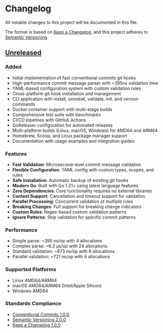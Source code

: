 # Changelog

All notable changes to this project will be documented in this file.

The format is based on [Keep a Changelog](https://keepachangelog.com/en/1.0.0/),
and this project adheres to [Semantic Versioning](https://semver.org/spec/v2.0.0.html).

## [Unreleased]

### Added
- Initial implementation of fast conventional commits git hooks
- High-performance commit message parser with ~395ns validation time
- YAML-based configuration system with custom validation rules
- Cross-platform git hook installation and management
- CLI application with install, uninstall, validate, init, and version commands
- Docker container support with multi-stage builds
- Comprehensive test suite with benchmarks
- CI/CD pipelines with GitHub Actions
- GoReleaser configuration for automated releases
- Multi-platform builds (Linux, macOS, Windows) for AMD64 and ARM64
- Homebrew, Scoop, and Linux package manager support
- Documentation with usage examples and integration guides

### Features
- **Fast Validation**: Microsecond-level commit message validation
- **Flexible Configuration**: YAML config with custom types, scopes, and rules
- **Safe Installation**: Automatic backup of existing git hooks
- **Modern Go**: Built with Go 1.21+ using latest language features
- **Zero Dependencies**: Core functionality requires no external libraries
- **Context Support**: Cancellation and timeout support for validation
- **Parallel Processing**: Concurrent validation of multiple rules
- **Breaking Changes**: Full support for breaking change indicators
- **Custom Rules**: Regex-based custom validation patterns
- **Ignore Patterns**: Skip validation for specific commit patterns

### Performance
- Simple parse: ~395 ns/op with 4 allocations
- Complex parse: ~6.3 μs/op with 24 allocations
- Standard validation: ~873 ns/op with 8 allocations
- Parallel validation: ~721 ns/op with 8 allocations

### Supported Platforms
- Linux AMD64/ARM64
- macOS AMD64/ARM64 (Intel/Apple Silicon)
- Windows AMD64

### Standards Compliance
- [Conventional Commits 1.0.0](https://www.conventionalcommits.org/)
- [Semantic Versioning 2.0.0](https://semver.org/)
- [Keep a Changelog 1.0.0](https://keepachangelog.com/)

[Unreleased]: https://github.com/stevengreensill/fast-cc-git-hooks/compare/v0.0.0...HEAD
